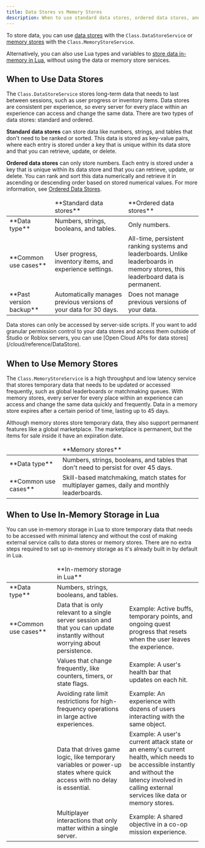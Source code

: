 ```yaml
---
title: Data Stores vs Memory Stores
description: When to use standard data stores, ordered data stores, and memory stores.
---
```


To store data, you can use [data stores](./data-stores/index.md) with the `Class.DataStoreService` or [memory stores](./memory-stores/index.md) with the `Class.MemoryStoreService`.

Alternatively, you can also use Lua types and variables to [store data in-memory in Lua](#when-to-use-in-memory-storage-in-lua), without using the data or memory store services.

## When to Use Data Stores

The `Class.DataStoreService` stores long-term data that needs to last between sessions, such as user progress or inventory items. Data stores are consistent per experience, so every server for every place within an experience can access and change the same data. There are two types of data stores: standard and ordered.

**Standard data stores** can store data like numbers, strings, and tables that don't need to be ranked or sorted. This data is stored as key-value pairs, where each entry is stored under a key that is unique within its data store and that you can retrieve, update, or delete.

**Ordered data stores** can only store numbers. Each entry is stored under a key that is unique within its data store and that you can retrieve, update, or delete. You can rank and sort this data numerically and retrieve it in ascending or descending order based on stored numerical values. For more information, see [Ordered Data Stores](./data-stores/index.md#ordered-data-stores).

<table>
<thead>
  <td width="10%"></td>
  <td width="30%">**Standard data stores**</td>
  <td width="30%">**Ordered data stores**</td>
</thead>
<tbody>
  <tr>
    <td>**Data type**</td>
    <td>Numbers, strings, booleans, and tables.</td>
    <td>Only numbers.</td>
  </tr>
  <tr>
    <td>**Common use cases**</td>
    <td>User progress, inventory items, and experience settings.</td>
    <td>All-time, persistent ranking systems and leaderboards. Unlike leaderboards in memory stores, this leaderboard data is permanent.</td>
  </tr>
  <tr>
    <td>**Past version backup**</td>
    <td>Automatically manages previous versions of your data for 30 days.</td>
    <td>Does not manage previous versions of your data.</td>
  </tr>
</tbody>
</table>

<Alert severity="info">
  Data stores can only be accessed by server-side scripts.
</Alert>

<Alert severity="info">
  If you want to add granular permission control to your data stores and access them outside of Studio or Roblox servers, you can use [Open Cloud APIs for data stores](/cloud/reference/DataStore).
</Alert>

## When to Use Memory Stores

The `Class.MemoryStoreService` is a high throughput and low latency service that stores temporary data that needs to be updated or accessed frequently, such as global leaderboards or matchmaking queues. With memory stores, every server for every place within an experience can access and change the same data quickly and frequently. Data in a memory store expires after a certain period of time, lasting up to 45 days.

Although memory stores store temporary data, they also support permanent features like a global marketplace. The marketplace is permanent, but the items for sale inside it have an expiration date.

<table>
<thead>
  <td width="15%"></td>
  <td width="50%">**Memory stores**</td>
</thead>
<tbody>
  <tr>
    <td>**Data type**</td>
    <td>Numbers, strings, booleans, and tables that don't need to persist for over 45 days.</td>
  </tr>
  <tr>
    <td>**Common use cases**</td>
    <td>Skill-based matchmaking, match states for multiplayer games, daily and monthly leaderboards.</td>
  </tr>
</tbody>
</table>

## When to Use In-Memory Storage in Lua

You can use in-memory storage in Lua to store temporary data that needs to be accessed with minimal latency and without the cost of making external service calls to data stores or memory stores. There are no extra steps required to set up in-memory storage as it's already built in by default in Lua.

<table>
<thead>
  <td width="15%"></td>
  <td width="30%">**In-memory storage in Lua**</td>
  <td width="30%"></td>
</thead>
<tbody>
  <tr>
    <td>**Data type**</td>
    <td>Numbers, strings, booleans, and tables.</td>
    <td></td>
  </tr>
  <tr>
    <td>**Common use cases**</td>
    <td>Data that is only relevant to a single server session and that you can update instantly without worrying about persistence.</td>
    <td>Example: Active buffs, temporary points, and ongoing quest progress that resets when the user leaves the experience.</td>
  </tr>
  <tr>
    <td></td>
    <td>Values that change frequently, like counters, timers, or state flags.</td>
    <td>Example: A user's health bar that updates on each hit.</td>
  </tr>
  <tr>
    <td></td>
    <td>Avoiding rate limit restrictions for high-frequency operations in large active experiences.</td>
    <td>Example: An experience with dozens of users interacting with the same object.</td>
  </tr>
  <tr>
    <td></td>
    <td>Data that drives game logic, like temporary variables or power-up states where quick access with no delay is essential.</td>
    <td>Example: A user's current attack state or an enemy's current health, which needs to be accessible instantly and without the latency involved in calling external services like data or memory stores.</td>
  </tr>
  <tr>
    <td></td>
    <td>Multiplayer interactions that only matter within a single server.</td>
    <td>Example: A shared objective in a co-op mission experience.</td>
  </tr>
</tbody>
</table>
